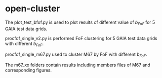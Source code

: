 # open-cluster

The plot_test_bfof.py is used  to plot results of different  value of $b_{FoF}$ for 5  GAIA test data grids.

procfof_single_v2.py is performed FoF clustering for 5  GAIA test data grids with different $b_{FoF}$.

procfof_single_m67.py used to cluster M67 by FoF with  different $b_{FoF}$.

The m67_xx folders contain results including members files of M67 and corresponding figures. 

